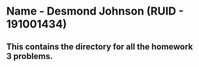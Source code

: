 # Name - Desmond Johnson (RUID - 191001434)

## This contains the directory for all the homework 3 problems.

